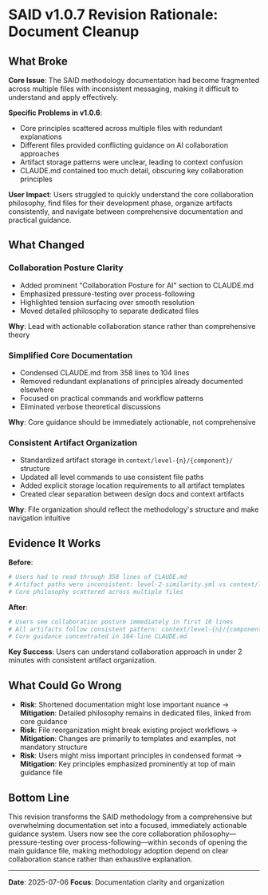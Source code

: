# SAID v1.0.7 Revision Rationale: Document Cleanup

## What Broke

**Core Issue**: The SAID methodology documentation had become fragmented across multiple files with inconsistent messaging, making it difficult to understand and apply effectively.

**Specific Problems in v1.0.6**:
- Core principles scattered across multiple files with redundant explanations
- Different files provided conflicting guidance on AI collaboration approaches
- Artifact storage patterns were unclear, leading to context confusion
- CLAUDE.md contained too much detail, obscuring key collaboration principles

**User Impact**: Users struggled to quickly understand the core collaboration philosophy, find files for their development phase, organize artifacts consistently, and navigate between comprehensive documentation and practical guidance.

## What Changed

### Collaboration Posture Clarity
- Added prominent "Collaboration Posture for AI" section to CLAUDE.md
- Emphasized pressure-testing over process-following
- Highlighted tension surfacing over smooth resolution
- Moved detailed philosophy to separate dedicated files

**Why**: Lead with actionable collaboration stance rather than comprehensive theory

### Simplified Core Documentation
- Condensed CLAUDE.md from 358 lines to 104 lines
- Removed redundant explanations of principles already documented elsewhere
- Focused on practical commands and workflow patterns
- Eliminated verbose theoretical discussions

**Why**: Core guidance should be immediately actionable, not comprehensive

### Consistent Artifact Organization
- Standardized artifact storage in `context/level-{n}/{component}/` structure
- Updated all level commands to use consistent file paths
- Added explicit storage location requirements to all artifact templates
- Created clear separation between design docs and context artifacts

**Why**: File organization should reflect the methodology's structure and make navigation intuitive

## Evidence It Works

**Before**:
```bash
# Users had to read through 358 lines of CLAUDE.md
# Artifact paths were inconsistent: level-2-similarity.yml vs context/level-2/components/level-2-similarity.yml
# Core philosophy scattered across multiple files
```

**After**:
```bash
# Users see collaboration posture immediately in first 10 lines
# All artifacts follow consistent pattern: context/level-{n}/{component}/level-{n}-{component}-{feature}.yml
# Core guidance concentrated in 104-line CLAUDE.md
```

**Key Success**: Users can understand collaboration approach in under 2 minutes with consistent artifact organization.

## What Could Go Wrong

- **Risk**: Shortened documentation might lose important nuance → **Mitigation**: Detailed philosophy remains in dedicated files, linked from core guidance
- **Risk**: File reorganization might break existing project workflows → **Mitigation**: Changes are primarily to templates and examples, not mandatory structure
- **Risk**: Users might miss important principles in condensed format → **Mitigation**: Key principles emphasized prominently at top of main guidance file

## Bottom Line

This revision transforms the SAID methodology from a comprehensive but overwhelming documentation set into a focused, immediately actionable guidance system. Users now see the core collaboration philosophy—pressure-testing over process-following—within seconds of opening the main guidance file, making methodology adoption depend on clear collaboration stance rather than exhaustive explanation.

---

**Date**: 2025-07-06
**Focus**: Documentation clarity and organization